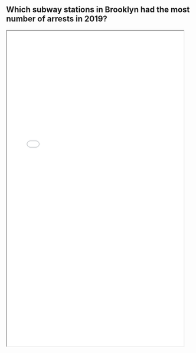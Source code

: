 ## Which subway stations in Brooklyn had the most number of arrests in 2019?

<iframe src="brooklyn_sub_arrests_2019_upd.html" height="855" width="95%"></iframe>

